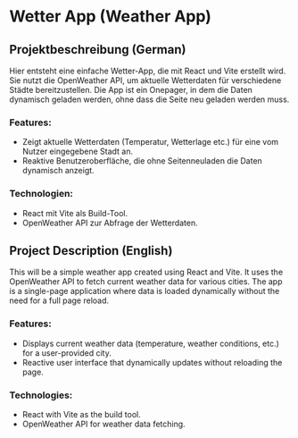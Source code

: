 
# Wetter App (Weather App)

## Projektbeschreibung (German)
Hier entsteht eine einfache Wetter-App, die mit React und Vite erstellt wird. 
Sie nutzt die OpenWeather API, um aktuelle Wetterdaten für verschiedene Städte bereitzustellen. 
Die App ist ein Onepager, in dem die Daten dynamisch geladen werden, ohne dass die Seite neu geladen werden muss.

### Features:
- Zeigt aktuelle Wetterdaten (Temperatur, Wetterlage etc.) für eine vom Nutzer eingegebene Stadt an.
- Reaktive Benutzeroberfläche, die ohne Seitenneuladen die Daten dynamisch anzeigt.

### Technologien:
- React mit Vite als Build-Tool.
- OpenWeather API zur Abfrage der Wetterdaten.

## Project Description (English)
This will be a simple weather app created using React and Vite.
It uses the OpenWeather API to fetch current weather data for various cities.
The app is a single-page application where data is loaded dynamically without the need for a full page reload.

### Features:
- Displays current weather data (temperature, weather conditions, etc.) for a user-provided city.
- Reactive user interface that dynamically updates without reloading the page.

### Technologies:
- React with Vite as the build tool.
- OpenWeather API for weather data fetching.
